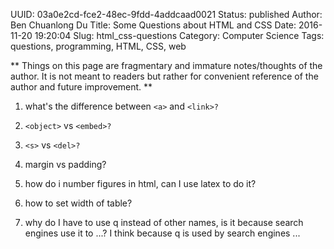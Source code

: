 UUID: 03a0e2cd-fce2-48ec-9fdd-4addcaad0021
Status: published
Author: Ben Chuanlong Du
Title: Some Questions about HTML and CSS
Date: 2016-11-20 19:20:04
Slug: html_css-questions
Category: Computer Science
Tags: questions, programming, HTML, CSS, web

**
Things on this page are fragmentary and immature notes/thoughts of the author. 
It is not meant to readers but rather for convenient reference of the author and future improvement.
**
 
1. what's the difference between `<a>` and `<link>?`

2. `<object>` vs `<embed>?`

3. `<s>` vs `<del>?`

4. margin vs padding?

6. how do i number figures in html, can I use latex to do it?

7. how to set width of table?

8. why do I have to use q instead of other names, is it because search engines use it to ...? I think because q is used by search engines ...
